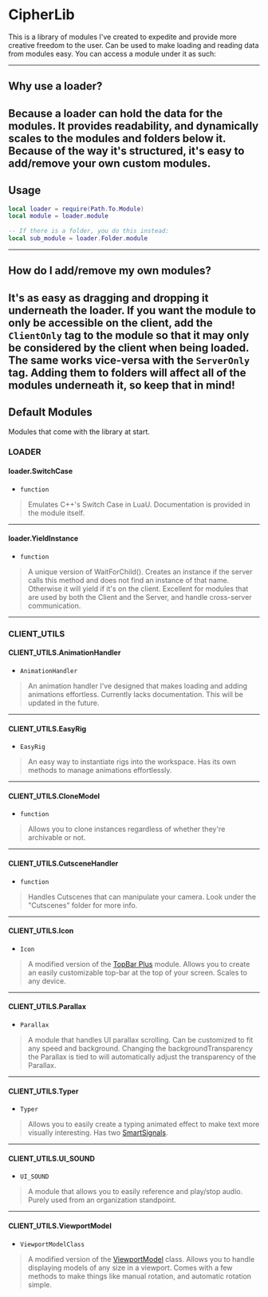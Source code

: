 # CipherLib
This is a library of modules I've created to expedite and provide more creative freedom to the user.
Can be used to make loading and reading data from modules easy.
You can access a module under it as such:

----
## Why use a loader?
Because a loader can hold the data for the modules.
It provides readability, and dynamically scales to the modules and
folders below it. Because of the way it's structured, it's easy to
add/remove your own custom modules.
----
## Usage
> 
```lua
local loader = require(Path.To.Module)
local module = loader.module
	
-- If there is a folder, you do this instead:
local sub_module = loader.Folder.module
```
----
## How do I add/remove my own modules?
It's as easy as dragging and dropping it underneath the loader.
If you want the module to only be accessible on the client, add the
`ClientOnly` tag to the module so that it may only be considered by
the client when being loaded. The same works vice-versa with the
`ServerOnly` tag. Adding them to folders will affect all of the modules
underneath it, so keep that in mind!
----
## Default Modules
Modules that come with the library at start.

### LOADER

#### loader.SwitchCase
- `function`
> Emulates C++'s Switch Case in LuaU. Documentation is provided in the
module itself.
----
#### loader.YieldInstance
- `function`
> A unique version of WaitForChild(). 
Creates an instance if the server calls this method and does not find an instance of that name. 
Otherwise it will yield if it's on the client. Excellent for modules that are used by both the
Client and the Server, and handle cross-server communication.
----
### CLIENT_UTILS

#### CLIENT_UTILS.AnimationHandler
- `AnimationHandler`
> An animation handler I've designed that makes loading and adding animations effortless.
Currently lacks documentation. This will be updated in the future.
----
#### CLIENT_UTILS.EasyRig
- `EasyRig`
> An easy way to instantiate rigs into the workspace. Has its own methods to manage animations
effortlessly.
----
#### CLIENT_UTILS.CloneModel
- `function`
> Allows you to clone instances regardless of whether they're archivable or not.
----
#### CLIENT_UTILS.CutsceneHandler <span class="badge client-only"></span>
- `function`
> Handles Cutscenes that can manipulate your camera. Look under the "Cutscenes" folder for more info.
----
#### CLIENT_UTILS.Icon <span class="badge client-only"></span>
- `Icon`
> A modified version of the [TopBar Plus](https://1foreverhd.github.io/TopbarPlus/) module. Allows you to
create an easily customizable top-bar at the top of your screen. Scales to any device.
----
#### CLIENT_UTILS.Parallax
- `Parallax`
> A module that handles UI parallax scrolling. Can be customized to fit any speed and background.
Changing the backgroundTransparency the Parallax is tied to will automatically adjust the transparency
of the Parallax.
----
#### CLIENT_UTILS.Typer
- `Typer`
> Allows you to easily create a typing animated effect to make text more visually interesting.
Has two [SmartSignals](SmartSignal.md).
----
#### CLIENT_UTILS.UI_SOUND
- `UI_SOUND`
> A module that allows you to easily reference and play/stop audio.
Purely used from an organization standpoint.
----
#### CLIENT_UTILS.ViewportModel
- `ViewportModelClass`
> A modified version of the [ViewportModel](https://gist.github.com/EgoMoose/2fd62ee98754380f6d839267ffe4f588) class.
Allows you to handle displaying models of any size in a viewport.
Comes with a few methods to make things like manual rotation, and automatic rotation simple.